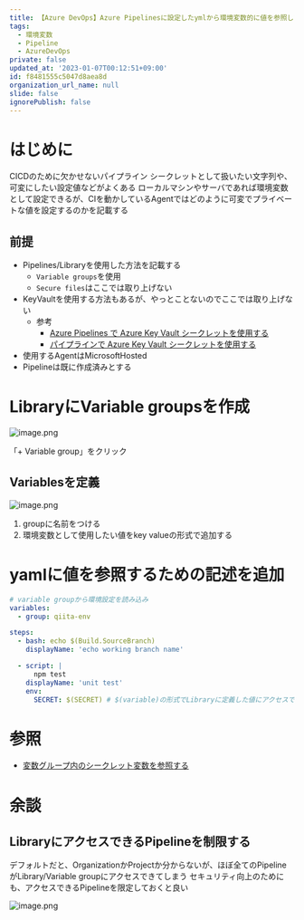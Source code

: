 ```yaml
---
title: 【Azure DevOps】Azure Pipelinesに設定したymlから環境変数的に値を参照したい
tags:
  - 環境変数
  - Pipeline
  - AzureDevOps
private: false
updated_at: '2023-01-07T00:12:51+09:00'
id: f8481555c5047d8aea8d
organization_url_name: null
slide: false
ignorePublish: false
---
```

# はじめに

CICDのために欠かせないパイプライン
シークレットとして扱いたい文字列や、可変にしたい設定値などがよくある
ローカルマシンやサーバであれば環境変数として設定できるが、CIを動かしているAgentではどのように可変でプライベートな値を設定するのかを記載する

## 前提

- Pipelines/Libraryを使用した方法を記載する
    - `Variable groups`を使用
    - `Secure files`はここでは取り上げない
- KeyVaultを使用する方法もあるが、やっとことないのでここでは取り上げない
    - 参考
        - [Azure Pipelines で Azure Key Vault シークレットを使用する](https://learn.microsoft.com/ja-jp/azure/devops/pipelines/release/azure-key-vault?view=azure-devops&tabs=yaml)
        - [パイプラインで Azure Key Vault シークレットを使用する](https://learn.microsoft.com/ja-jp/azure/devops/pipelines/release/key-vault-in-own-project?view=azure-devops&tabs=portal)
- 使用するAgentはMicrosoftHosted
- Pipelineは既に作成済みとする

# LibraryにVariable groupsを作成

![image.png](https://qiita-image-store.s3.ap-northeast-1.amazonaws.com/0/647946/4272668c-2281-fd56-9f77-55dae908681a.png)

「+ Variable group」をクリック

## Variablesを定義

![image.png](https://qiita-image-store.s3.ap-northeast-1.amazonaws.com/0/647946/7d23abd8-a107-0ce2-d45a-653484321d54.png)

1. groupに名前をつける
2. 環境変数として使用したい値をkey valueの形式で追加する

# yamlに値を参照するための記述を追加

```ci.yml
# variable groupから環境設定を読み込み
variables:
  - group: qiita-env

steps:
  - bash: echo $(Build.SourceBranch)
    displayName: 'echo working branch name'

  - script: |
      npm test
    displayName: 'unit test'
    env:
      SECRET: $(SECRET) # $(variable)の形式でLibraryに定義した値にアクセスできる
```

# 参照

- [変数グループ内のシークレット変数を参照する](https://learn.microsoft.com/ja-jp/azure/devops/pipelines/process/variables?view=azure-devops&tabs=yaml%2Cbatch#reference-secret-variables-in-variable-groups)

# 余談

## LibraryにアクセスできるPipelineを制限する

デフォルトだと、OrganizationかProjectか分からないが、ほぼ全てのPipelineがLibrary/Variable groupにアクセスできてしまう
セキュリティ向上のためにも、アクセスできるPipelineを限定しておくと良い

![image.png](https://qiita-image-store.s3.ap-northeast-1.amazonaws.com/0/647946/178dca0c-f66d-af60-f8b1-a788c6d45ccb.png)
